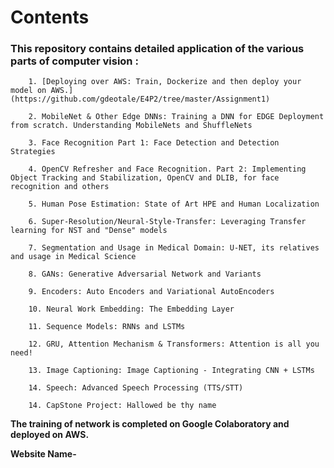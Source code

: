 # Contents

### This repository contains detailed application of the various parts of computer vision :

        1. [Deploying over AWS: Train, Dockerize and then deploy your model on AWS.](https://github.com/gdeotale/E4P2/tree/master/Assignment1)

        2. MobileNet & Other Edge DNNs: Training a DNN for EDGE Deployment from scratch. Understanding MobileNets and ShuffleNets

        3. Face Recognition Part 1: Face Detection and Detection Strategies

        4. OpenCV Refresher and Face Recognition. Part 2: Implementing Object Tracking and Stabilization, OpenCV and DLIB, for face recognition and others

        5. Human Pose Estimation: State of Art HPE and Human Localization

        6. Super-Resolution/Neural-Style-Transfer: Leveraging Transfer learning for NST and "Dense" models

        7. Segmentation and Usage in Medical Domain: U-NET, its relatives and usage in Medical Science

        8. GANs: Generative Adversarial Network and Variants

        9. Encoders: Auto Encoders and Variational AutoEncoders

        10. Neural Work Embedding: The Embedding Layer

        11. Sequence Models: RNNs and LSTMs

        12. GRU, Attention Mechanism & Transformers: Attention is all you need!

        13. Image Captioning: Image Captioning - Integrating CNN + LSTMs

        14. Speech: Advanced Speech Processing (TTS/STT)

        14. CapStone Project: Hallowed be thy name


**The training of network is completed on Google Colaboratory and deployed on AWS.**

**Website Name-**
